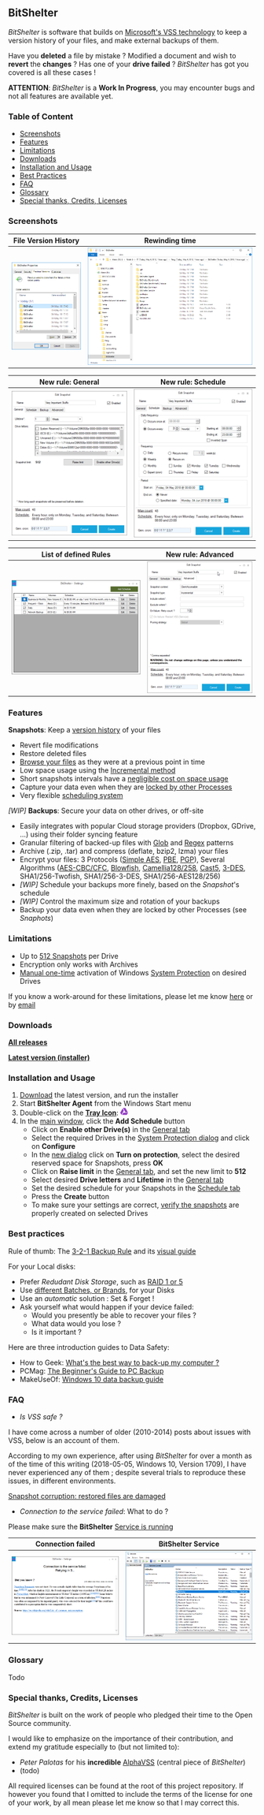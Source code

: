 ## BitShelter

*BitShelter* is software that builds on [Microsoft's VSS technology](https://en.wikipedia.org/wiki/Shadow_Copy) to keep a version history of your files, and make external backups of them.

Have you **deleted** a file by mistake ? Modified a document and wish to **revert** the **changes** ? Has one of your **drive failed** ? *BitShelter* has got you covered is all these cases !

**ATTENTION**: *BitShelter* is a **Work In Progress**, you may encounter bugs and not all features are available yet.

### Table of Content
- [Screenshots](#screenshots)
- [Features](#features)
- [Limitations](#limitations)
- [Downloads](#downloads)
- [Installation and Usage](#installation-and-usage)
- [Best Practices](#best-practices)
- [FAQ](#faq)
- [Glossary](#glossary)
- [Special thanks, Credits, Licenses](#special-thanks-credits-licenses)

### Screenshots

File Version History       |  Rewinding time
:-------------------------:|:-------------------------:
![](https://raw.githubusercontent.com/alexis-/BitShelter/master/Resources/explorer_2018-05-04_17-50-30.png) | ![](https://raw.githubusercontent.com/alexis-/BitShelter/master/Resources/explorer_2018-05-04_18-00-38.png)

New rule: General          |  New rule: Schedule
:-------------------------:|:-------------------------:
![](https://raw.githubusercontent.com/alexis-/BitShelter/master/Resources/BitShelter.Agent_General.png)  |  ![](https://raw.githubusercontent.com/alexis-/BitShelter/master/Resources/BitShelter.Agent_Schedule.png)

List of defined Rules      |  New rule: Advanced
:-------------------------:|:-------------------------:
![](https://raw.githubusercontent.com/alexis-/BitShelter/master/Resources/BitShelter.Agent_Rules.png)  |  ![](https://raw.githubusercontent.com/alexis-/BitShelter/master/Resources/BitShelter.Agent_Advanced.png)


### Features

**Snapshots**: Keep a [version history](https://www.howtogeek.com/howto/11130/restore-previous-versions-of-files-in-every-edition-of-windows-7/) of your files
- Revert file modifications
- Restore deleted files
- [Browse your files](https://raw.githubusercontent.com/alexis-/BitShelter/master/Resources/explorer_2018-05-04_18-00-38.png) as they were at a previous point in time
- Low space usage using the [Incremental method](https://en.wikipedia.org/wiki/Copy-on-write)
- Short snapshots intervals have a [negligible cost on space usage](https://en.wikipedia.org/wiki/Copy-on-write)
- Capture your data even when they are [locked by other Processes](https://msdn.microsoft.com/en-us/library/windows/desktop/aa384612(v=vs.85).aspx)
- Very flexible [scheduling system](https://raw.githubusercontent.com/alexis-/BitShelter/master/Resources/BitShelter.Agent_Schedule.png)

*[WIP]* **Backups**: Secure your data on other drives, or off-site
- Easily integrates with popular Cloud storage providers (Dropbox, GDrive, ...) using their folder syncing feature
- Granular filtering of backed-up files with [Glob](https://github.com/dazinator/DotNet.Glob#patterns) and [Regex](https://www.regular-expressions.info/) patterns
- Archive (.zip, .tar) and compress (deflate, bzip2, lzma) your files
- Encrypt your files: 3 Protocols ([Simple AES](https://en.wikipedia.org/wiki/Advanced_Encryption_Standard), [PBE](http://www.crypto-it.net/eng/theory/pbe.html), [PGP](https://en.wikipedia.org/wiki/Pretty_Good_Privacy)), Several Algorithms ([AES-CBC/CFC](https://en.wikipedia.org/wiki/Block_cipher_mode_of_operation#Common_modes), [Blowfish](https://en.wikipedia.org/wiki/Blowfish_(cipher)), [Camellia128/258](https://en.wikipedia.org/wiki/Camellia_(cipher)), [Cast5](https://en.wikipedia.org/wiki/CAST-128), [3-DES](https://en.wikipedia.org/wiki/Triple_DES), SHA1/256-Twofish, SHA1/256-3-DES, SHA1/256-AES128/256)
- *[WIP]* Schedule your backups more finely, based on the *Snapshot*'s schedule
- *[WIP]* Control the maximum size and rotation of your backups
- Backup your data even when they are locked by other Processes (see *Snaphots*)

### Limitations

- Up to [512 Snapshots](https://msdn.microsoft.com/en-us/library/bb891959.aspx?#maxshadowcopies) per Drive
- Encryption only works with Archives
- [Manual one-time](#installation-and-usage) activation of Windows [System Protection](https://github.com/alexis-/BitShelter/raw/master/Resources/SystemPropertiesProtection_2018-05-05_13-10-18.png) on desired Drives

If you know a work-around for these limitations, please let me know [here](https://github.com/alexis-/BitShelter/issues) or by [email](mailto:alexis@incogito.org)

### Downloads

[**All releases**](https://github.com/alexis-/BitShelter/releases)

[**Latest version (installer)**]()

### Installation and Usage

1. [Download](#downloads) the latest version, and run the installer
2. Start **BitShelter Agent** from the Windows Start menu
3. Double-click on the [**Tray Icon**](https://github.com/alexis-/BitShelter/raw/master/Resources/BitShelter.Agent_TrayIcon.png): ![](https://github.com/alexis-/BitShelter/raw/master/Resources/BitShelter_Icon.png)
4. In the [main window](https://raw.githubusercontent.com/alexis-/BitShelter/master/Resources/BitShelter.Agent_General.png), click the **Add Schedule** button
    * Click on **Enable other Drive(s)** in the [General tab](https://github.com/alexis-/BitShelter/raw/master/Resources/BitShelter.Agent_General.png)
    * Select the required Drives in the [System Protection dialog](https://github.com/alexis-/BitShelter/blob/master/Resources/SystemPropertiesProtection_2018-05-05_13-10-18.png) and click on **Configure**
    * In the [new dialog](https://github.com/alexis-/BitShelter/raw/master/Resources/SystemPropertiesProtection_2018-05-05_13-10-22.png) click on **Turn on protection**, select the desired reserved space for Snapshots, press **OK**
    * Click on **Raise limit** in the [General tab](https://github.com/alexis-/BitShelter/raw/master/Resources/BitShelter.Agent_General.png), and set the new limit to **512**
    * Select desired **Drive letters** and **Lifetime** in the [General tab](https://github.com/alexis-/BitShelter/raw/master/Resources/BitShelter.Agent_General.png)
    * Set the desired schedule for your Snapshots in the [Schedule tab](https://github.com/alexis-/BitShelter/raw/master/Resources/BitShelter.Agent_Schedule.png)
    * Press the **Create** button
    * To make sure your settings are correct, [verify the snapshots](https://www.howtogeek.com/howto/11130/restore-previous-versions-of-files-in-every-edition-of-windows-7/) are properly created on selected Drives

### Best practices

Rule of thumb: The [3-2-1 Backup Rule](https://www.acronyms-it.co.uk/blog/backup-rule-of-three/) and its [visual guide](https://github.com/alexis-/BitShelter/raw/master/Resources/X35Ndt4et3JGm9GU-GFTa6y6o4OSnUrVKyUh2y5s8_E.png)

For your Local disks:
- Prefer *Redudant Disk Storage*, such as [RAID 1 or 5](https://www.maketecheasier.com/set-up-raid-windows/)
- Use [different Batches, or Brands](https://www.ssrc.ucsc.edu/papers/paris-storagess06.pdf), for your Disks
- Use an *automatic* solution : Set & Forget !
- Ask yourself what would happen if your device failed:
    - Would you presently be able to recover your files ?
    - What data would you lose ?
    - Is it important ?

Here are three introduction guides to Data Safety:

- How to Geek: [What's the best way to back-up my computer ?](https://www.howtogeek.com/242428/whats-the-best-way-to-back-up-my-computer/)
- PCMag: [The Beginner's Guide to PC Backup](https://www.pcmag.com/article2/0,2817,2363057,00.asp)
- MakeUseOf: [Windows 10 data backup guide](https://www.makeuseof.com/tag/ultimate-windows-10-data-backup-guide/)

### FAQ

- *Is VSS safe ?*

I have come across a number of older (2010-2014) posts about issues with VSS, below is an account of them.

According to my own experience, after using *BitShelter* for over a month as of the time of this writing (2018-05-05, Windows 10, Version 1709), I have never experienced any of them ; despite several trials to reproduce these issues, in different environments.

[Snapshot corruption: restored files are damaged](https://answers.microsoft.com/en-us/windows/forum/windows8_1-files/shadow-copy-snapshot-file-contents-silently/06a5e25b-6607-45eb-81a1-71cfc2b0cce3?tm=1431093840771)

- *Connection to the service failed*: What to do ?

Please make sure the **BitShelter** [Service is running](http://www.thewindowsclub.com/open-windows-services)

Connection failed          |  BitShelter Service
:-------------------------:|:-------------------------:
![](https://github.com/alexis-/BitShelter/raw/master/Resources/BitShelter.Agent_2018-05-04_22-14-46.png) | ![](https://github.com/alexis-/BitShelter/raw/master/Resources/mmc_2018-05-05_15-03-01.png)

### Glossary

Todo

### Special thanks, Credits, Licenses

*BitShelter* is built on the work of people who pledged their time to the Open Source community.

I would like to emphasize on the importance of their contribution, and extend my gratitude especially to (but not limited to):
* *Peter Palotas* for his **incredible** [AlphaVSS](https://github.com/alphaleonis/AlphaVSS) (central piece of *BitShelter*)
* (todo)

All required licenses can be found at the root of this project repository.
If however you found that I omitted to include the terms of the license for one of your work, by all mean please let me know so that I may correct this.
